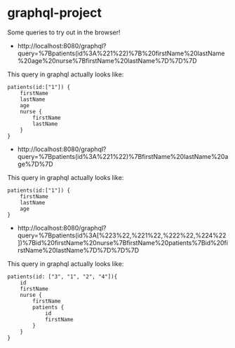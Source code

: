# graphql-project
Some queries to try out in the browser!
- http://localhost:8080/graphql?query=%7Bpatients(id%3A%221%22)%7B%20firstName%20lastName%20age%20nurse%7BfirstName%20lastName%7D%7D%7D

This query in graphql actually looks like:
```
patients(id:["1"]) {
    firstName
    lastName
    age
    nurse {
        firstName
        lastName
    }
}
```
- http://localhost:8080/graphql?query=%7Bpatients(id%3A%221%22)%7BfirstName%20lastName%20age%7D%7D

This query in graphql actually looks like:
```
patients(id:["1"]) {
    firstName
    lastName
    age
}
```
- http://localhost:8080/graphql?query=%7Bpatients(id%3A[%223%22,%221%22,%222%22,%224%22])%7Bid%20firstName%20nurse%7BfirstName%20patients%7Bid%20firstName%20lastName%7D%7D%7D%7D

This query in graphql actually looks like:
```
patients(id: ["3", "1", "2", "4"]){
    id
    firstName
    nurse {
        firstName
        patients {
            id
            firstName
        }
    }
}
```

